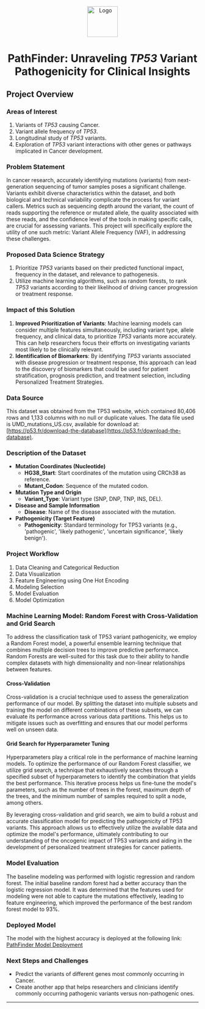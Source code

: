 <div align="center">
  <a href="https://github.com/allyvaz/Capstone-project">
    <img src="https://microbenotes.com/wp-content/uploads/2023/05/Alleles.jpg" alt="Logo" width="80" height="80">
  </a>

  <h1 align="center">PathFinder: Unraveling <i>TP53</i> Variant Pathogenicity for Clinical Insights</h1>
</div>

## Project Overview

### Areas of Interest
1. Variants of <i>TP53</i> causing Cancer.
2. Variant allele frequency of <i>TP53</i>.
3. Longitudinal study of <i>TP53</i> variants.
4. Exploration of <i>TP53</i> variant interactions with other genes or pathways implicated in Cancer development.

### Problem Statement
In cancer research, accurately identifying mutations (variants) from next-generation sequencing of tumor samples poses a significant challenge. Variants exhibit diverse characteristics within the dataset, and both biological and technical variability complicate the process for variant callers. Metrics such as sequencing depth around the variant, the count of reads supporting the reference or mutated allele, the quality associated with these reads, and the confidence level of the tools in making specific calls, are crucial for assessing variants. This project will specifically explore the utility of one such metric: Variant Allele Frequency (VAF), in addressing these challenges.

### Proposed Data Science Strategy
1. Prioritize <i>TP53</i> variants based on their predicted functional impact, frequency in the dataset, and relevance to pathogenesis.
2. Utilize machine learning algorithms, such as random forests, to rank <i>TP53</i> variants according to their likelihood of driving cancer progression or treatment response.

### Impact of this Solution
1. **Improved Prioritization of Variants**: Machine learning models can consider multiple features simultaneously, including variant type, allele frequency, and clinical data, to prioritize <i>TP53</i> variants more accurately. This can help researchers focus their efforts on investigating variants most likely to be clinically relevant.
2. **Identification of Biomarkers**: By identifying <i>TP53</i> variants associated with disease progression or treatment response, this approach can lead to the discovery of biomarkers that could be used for patient stratification, prognosis prediction, and treatment selection, including Personalized Treatment Strategies.

### Data Source
This dataset was obtained from the TP53 website, which contained 80,406 rows and 1,133 columns with no null or duplicate values. The data file used is UMD_mutations_US.csv, available for download at: [https://p53.fr/download-the-database](https://p53.fr/download-the-database).

### Description of the Dataset
- **Mutation Coordinates (Nucleotide)**
  - **HG38_Start**: Start coordinates of the mutation using CRCh38 as reference.
  - **Mutant_Codon**: Sequence of the mutated codon.
- **Mutation Type and Origin**
  - **Variant_Type**: Variant type (SNP, DNP, TNP, INS, DEL).
- **Disease and Sample Information**
  - **Disease**: Name of the disease associated with the mutation.
- **Pathogenicity (Target Feature)**
  - **Pathogenicity**: Standard terminology for TP53 variants (e.g., 'pathogenic', 'likely pathogenic', 'uncertain significance', 'likely benign').

### Project Workflow
1. Data Cleaning and Categorical Reduction
2. Data Visualization
3. Feature Engineering using One Hot Encoding
4. Modeling Selection
5. Model Evaluation
6. Model Optimization

### Machine Learning Model: Random Forest with Cross-Validation and Grid Search
To address the classification task of TP53 variant pathogenicity, we employ a Random Forest model, a powerful ensemble learning technique that combines multiple decision trees to improve predictive performance. Random Forests are well-suited for this task due to their ability to handle complex datasets with high dimensionality and non-linear relationships between features.

#### Cross-Validation
Cross-validation is a crucial technique used to assess the generalization performance of our model. By splitting the dataset into multiple subsets and training the model on different combinations of these subsets, we can evaluate its performance across various data partitions. This helps us to mitigate issues such as overfitting and ensures that our model performs well on unseen data.

#### Grid Search for Hyperparameter Tuning
Hyperparameters play a critical role in the performance of machine learning models. To optimize the performance of our Random Forest classifier, we utilize grid search, a technique that exhaustively searches through a specified subset of hyperparameters to identify the combination that yields the best performance. This iterative process helps us fine-tune the model's parameters, such as the number of trees in the forest, maximum depth of the trees, and the minimum number of samples required to split a node, among others.

By leveraging cross-validation and grid search, we aim to build a robust and accurate classification model for predicting the pathogenicity of TP53 variants. This approach allows us to effectively utilize the available data and optimize the model's performance, ultimately contributing to our understanding of the oncogenic impact of TP53 variants and aiding in the development of personalized treatment strategies for cancer patients.

### Model Evaluation
The baseline modeling was performed with logistic regression and random forest. The initial baseline random forest had a better accuracy than the logistic regression model. It was determined that the features used for modeling were not able to capture the mutations effectively, leading to feature engineering, which improved the performance of the best random forest model to 93%.

### Deployed Model
The model with the highest accuracy is deployed at the following link: [PathFinder Model Deployment](https://capstone-project-pathfinder.streamlit.app/)

### Next Steps and Challenges
- Predict the variants of different genes most commonly occurring in Cancer.
- Create another app that helps researchers and clinicians identify commonly occurring pathogenic variants versus non-pathogenic ones.

---

